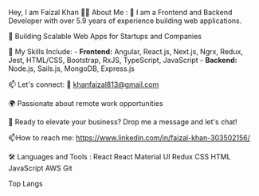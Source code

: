 

Hey, I am Faizal Khan
👩‍💻 About Me :
👋 I am a Frontend and Backend Developer with over 5.9 years of experience building web applications.

🔧 Building Scalable Web Apps for Startups and Companies

🚀 My Skills Include:
    - **Frontend:** Angular, React.js, Next.js, Ngrx, Redux, Jest, HTML/CSS, Bootstrap, RxJS, TypeScript, JavaScript
    - **Backend:** Node.js, Sails.js, MongoDB, Express.js

📫 Let's connect: 📧 khanfaizal813@gmail.com

🌍 Passionate about remote work opportunities

🤝 Ready to elevate your business? Drop me a message and let's chat!

📫How to reach me: https://www.linkedin.com/in/faizal-khan-303502156/

🛠️ Languages and Tools :
React  React  Material UI  Redux   CSS  HTML  JavaScript  AWS  Git

Top Langs
